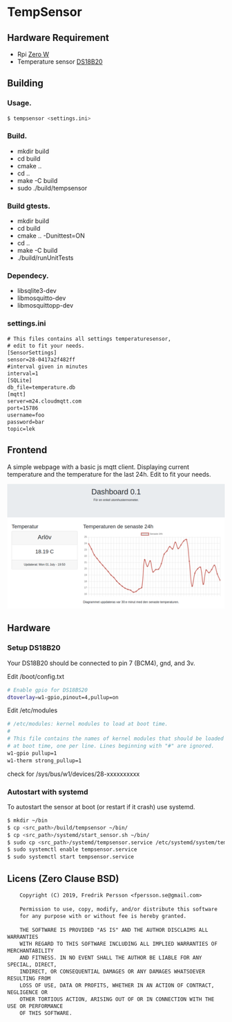 # TempSensor

## Hardware Requirement

* Rpi [Zero W](https://www.electrokit.com/produkt/raspberry-pi-zero-w-board/)
* Temperature sensor [DS18B20](https://www.kjell.com/se/produkter/el-verktyg/utvecklingskit/arduino/tillbehor/temperatursensor-med-kabel-for-arduino-p87081)

## Building

### Usage.

```bash
$ tempsensor <settings.ini>
```

### Build.

* mkdir build
* cd build
* cmake ..
* cd ..
* make -C build
* sudo ./build/tempsensor

### Build gtests.

* mkdir build
* cd build
* cmake .. -Dunittest=ON
* cd ..
* make -C build
* ./build/runUnitTests

### Dependecy.

* libsqlite3-dev
* libmosquitto-dev
* libmosquittopp-dev

### settings.ini

```
# This files contains all settings temperaturesensor,
# edit to fit your needs.
[SensorSettings]
sensor=28-0417a2f482ff
#interval given in minutes
interval=1
[SQLite]
db_file=temperature.db
[mqtt]
server=m24.cloudmqtt.com
port=15786
username=foo
password=bar
topic=lek
```

## Frontend

A simple webpage with a basic js mqtt client. Displaying current temperature and the temperature for the last 24h. Edit to fit your needs.

![alt text](./screenshots/screenshot.png)

## Hardware

### Setup DS18B20
Your DS18B20 should be connected to pin 7 (BCM4), gnd, and 3v.

Edit /boot/config.txt
```bash
# Enable gpio for DS18BS20
dtoverlay=w1-gpio,pinout=4,pullup=on
```

Edit /etc/modules
```bash
# /etc/modules: kernel modules to load at boot time.
#
# This file contains the names of kernel modules that should be loaded
# at boot time, one per line. Lines beginning with "#" are ignored.
w1-gpio pullup=1
w1-therm strong_pullup=1
```

check for /sys/bus/w1/devices/28-xxxxxxxxxx

### Autostart with systemd
To autostart the sensor at boot (or restart if it crash) use systemd.

```bash
$ mkdir ~/bin
$ cp <src_path>/build/tempsensor ~/bin/
$ cp <src_path>/systemd/start_sensor.sh ~/bin/
$ sudo cp <src_path>/systemd/tempsensor.service /etc/systemd/system/tempsensor.service
$ sudo systemctl enable tempsensor.service
$ sudo systemctl start tempsensor.service
```

## Licens (Zero Clause BSD)
```
    Copyright (C) 2019, Fredrik Persson <fpersson.se@gmail.com>

    Permission to use, copy, modify, and/or distribute this software
    for any purpose with or without fee is hereby granted.

    THE SOFTWARE IS PROVIDED "AS IS" AND THE AUTHOR DISCLAIMS ALL WARRANTIES
    WITH REGARD TO THIS SOFTWARE INCLUDING ALL IMPLIED WARRANTIES OF MERCHANTABILITY
    AND FITNESS. IN NO EVENT SHALL THE AUTHOR BE LIABLE FOR ANY SPECIAL, DIRECT,
    INDIRECT, OR CONSEQUENTIAL DAMAGES OR ANY DAMAGES WHATSOEVER RESULTING FROM
    LOSS OF USE, DATA OR PROFITS, WHETHER IN AN ACTION OF CONTRACT, NEGLIGENCE OR
    OTHER TORTIOUS ACTION, ARISING OUT OF OR IN CONNECTION WITH THE USE OR PERFORMANCE
    OF THIS SOFTWARE.
```
